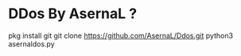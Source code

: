 # DDos By AsernaL ?



pkg install git
git clone https://github.com/AsernaL/Ddos.git
python3 asernaldos.py
